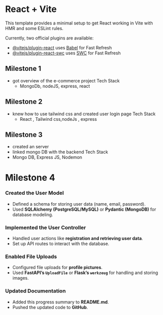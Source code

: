 # React + Vite

This template provides a minimal setup to get React working in Vite with HMR and some ESLint rules.

Currently, two official plugins are available:

- [@vitejs/plugin-react](https://github.com/vitejs/vite-plugin-react/blob/main/packages/plugin-react/README.md) uses [Babel](https://babeljs.io/) for Fast Refresh
- [@vitejs/plugin-react-swc](https://github.com/vitejs/vite-plugin-react-swc) uses [SWC](https://swc.rs/) for Fast Refresh



## Milestone 1

- got overview of the e-commerce project
  Tech Stack
  - MongoDb, nodeJS, express, react

## Milestone 2

- knew how to use tailwind css and created user login page
  Tech Stack
  - React , Tailwind css,nodeJs , express

## Milestone 3

- created an server
- linked mongo DB with the backend
  Tech Stack
- Mongo DB, Express JS, Nodemon

# Milestone 4 


### Created the User Model  
- Defined a schema for storing user data (name, email, password).  
- Used **SQLAlchemy (PostgreSQL/MySQL)** or **Pydantic (MongoDB)** for database modeling.  

###  Implemented the User Controller  
- Handled user actions like **registration and retrieving user data**.  
- Set up API routes to interact with the database.  

### Enabled File Uploads  
- Configured file uploads for **profile pictures**.  
- Used **FastAPI’s `UploadFile`** or **Flask’s `werkzeug`** for handling and storing images.  

###  Updated Documentation  
- Added this progress summary to **README.md**.  
- Pushed the updated code to **GitHub**.  


